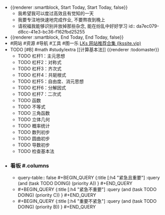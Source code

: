 - {{renderer :smartblock, Start Today, Start Today, false}}
	- 我希望我可以度过高效且有觉知的一天
	- 我要专注地快速地完成作业, 不要熬夜到晚上
	- 请祝福我能够识别并放掉那些杂念, 能在纷乱中好好学习
	  id:: da7ec079-d8cc-41e3-bc36-f162fbd25255
- {{renderer :smartblock, End Today, End Today, false}}
- #网站 #资源 #导航 #工具 #图一乐 [LKs 网站推荐合集 (lkssite.vip)](https://lkssite.vip/)
- TODO [#B] #math #study/extra [[计算基本法]] {{renderer :todomaster}}
	- TODO 杠杆1：主元思想
	- TODO 杠杆2：对称式
	- TODO 杠杆3：齐次式
	- TODO 杠杆4：共轭根式
	- TODO 杠杆5：自由度、消元思想
	- TODO 杠杆6：分解因式
	- TODO 杠杆7：二次式
	- TODO 函数
	- TODO 不等式
	- TODO 三角函数
	- TODO 立体几何
	- TODO 概率统计
	- TODO 数列初步
	- TODO 圆曲初步
	- TODO 导数初步
	- TODO  检查基本法
- ### 看板 #.columns
	- query-table:: false
	  #+BEGIN_QUERY
	  {:title [:h4 "紧急且重要"]
	  :query  (and (task TODO DOING) (priority A)) }
	  #+END_QUERY
	- #+BEGIN_QUERY
	  {:title [:h4 "紧急不重要"]
	  :query  (and (task TODO DOING) (priority C)) }
	  #+END_QUERY
	- #+BEGIN_QUERY
	  {:title [:h4 "重要不紧急"]
	  :query  (and (task TODO DOING) (priority B)) }
	  #+END_QUERY